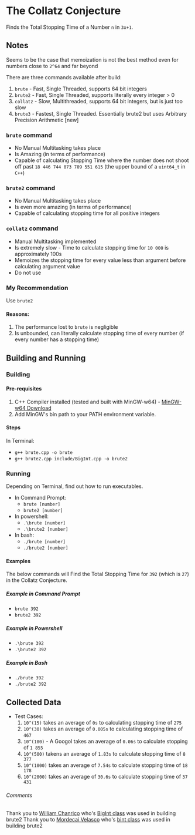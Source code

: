 # The Collatz Conjecture
Finds the Total Stopping Time of a Number ```n``` in ```3x+1```.

## Notes
Seems to be the case that memoization is not the best method even for numbers close to ```2^64``` and far beyond

There are three commands available after build:
1. ```brute```   - Fast, Single Threaded, supports 64 bit integers
2. ```brute2```  - Fast, Single Threaded, supports literally every integer > 0
3. ```collatz``` - Slow, Multithreaded, supports 64 bit integers, but is just too slow
4. ```brute3``` - Fastest, Single Threaded. Essentially brute2 but uses Arbitrary Precision Arithmetic [new]

### ```brute``` command
* No Manual Multitasking takes place
* Is Amazing (in terms of performance)
* Capable of calculating Stopping Time where the number does not shoot off past ```18 446 744 073 709 551 615``` (the upper bound of a ```uint64_t``` in ```C++```)

### ```brute2``` command
* No Manual Multitasking takes place
* Is even more amazing (in terms of performance)
* Capable of calculating stopping time for all positive integers

### ```collatz``` command
* Manual Multitasking implemented
* Is extremely slow - Time to calculate stopping time for ```10 000``` is approximately 100s
* Memoizes the stopping time for every value less than argument before calculating argument value
* Do not use

### My Recommendation
Use ```brute2```
#### Reasons:
1. The performance lost to ```brute``` is negligible
2. Is unbounded, can literally calculate stopping time of every number (if every number has a stopping time)

## Building and Running
### Building
#### Pre-requisites
1. C++ Compiler installed (tested and built with MinGW-w64) - [MinGW-w64 Download](https://sourceforge.net/projects/mingw-w64/files/Toolchains%20targetting%20Win32/Personal%20Builds/mingw-builds/installer/mingw-w64-install.exe/download)
2. Add MinGW's bin path to your PATH environment variable.

#### Steps
In Terminal:
* ```g++ brute.cpp -o brute```
* ```g++ brute2.cpp include/BigInt.cpp -o brute2```

### Running
Depending on Terminal, find out how to run executables.
* In Command Prompt:
  * ```brute [number]```
  * ```brute2 [number]```
* In powershell:
  * ```.\brute [number]```
  * ```.\brute2 [number]```
* In bash:
  * ```./brute [number]```
  * ```./brute2 [number]```

#### Examples
The below commands will Find the Total Stopping Time for ```392``` (which is ```27```) in the Collatz Conjecture.

##### Example in Command Prompt
* ```brute 392```
* ```brute2 392```

##### Example in Powershell
* ```.\brute 392```
* ```.\brute2 392```

##### Example in Bash
* ```./brute 392```
* ```./brute2 392```

## Collected Data
* Test Cases:
  1. ```10^(15)``` takes an average of ```0s``` to calculating stopping time of ```275```
  2. ```10^(30)``` takes an average of ```0.005s``` to calculating stopping time of ```467```
  3. ```10^(100)``` - A Googol takes an average of ```0.06s``` to calculate stopping of ```1 855```
  4. ```10^(500)``` takens an average of ```1.83s``` to calculate stopping time of ```8 377```
  5. ```10^(1000)``` takes an average of ```7.54s``` to calculate stopping time of ```18 178```
  6. ```10^(2000)``` takes an average of ```30.6s``` to calculate stopping time of ```37 431```


###### Comments
Thank you to [William Chanrico](https://github.com/williamchanrico) who's [BigInt class](https://github.com/williamchanrico/biginteger-cpp/blob/master/BigInt.cpp) was used in building brute2
Thank you to [Mordecai Velasco](https://github.com/mrdcvlsc) who's [bint class](https://github.com/mrdcvlsc/APA/tree/main/bint) was used in building brute2
